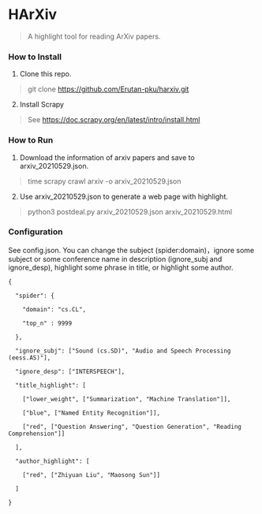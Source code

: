 # HArXiv

>  A highlight tool for reading ArXiv papers.



### How to Install

1. Clone this repo.

> git clone https://github.com/Erutan-pku/harxiv.git

2. Install Scrapy

> See https://doc.scrapy.org/en/latest/intro/install.html

### How to Run

1. Download the information of arxiv papers and save to arxiv_20210529.json.

> time scrapy crawl arxiv -o arxiv_20210529.json

2. Use arxiv_20210529.json to generate a web page with highlight.

> python3 postdeal.py arxiv_20210529.json arxiv_20210529.html 

### Configuration

See config.json. You can change the subject (spider:domain)，ignore some subject or some conference name in description (ignore_subj and ignore_desp), highlight some phrase in title, or highlight some author.

    {
    
      "spider": {
      
        "domain": "cs.CL", 
        
        "top_n" : 9999 
        
      },
       
      "ignore_subj": ["Sound (cs.SD)", "Audio and Speech Processing (eess.AS)"],
      
      "ignore_desp": ["INTERSPEECH"],
      
      "title_highlight": [
      
        ["lower_weight", ["Summarization", "Machine Translation"]],
        
        ["blue", ["Named Entity Recognition"]],
        
        ["red", ["Question Answering", "Question Generation", "Reading Comprehension"]]
        
      ],
      
      "author_highlight": [
      
        ["red", ["Zhiyuan Liu", "Maosong Sun"]]
        
      ]
      
    }

